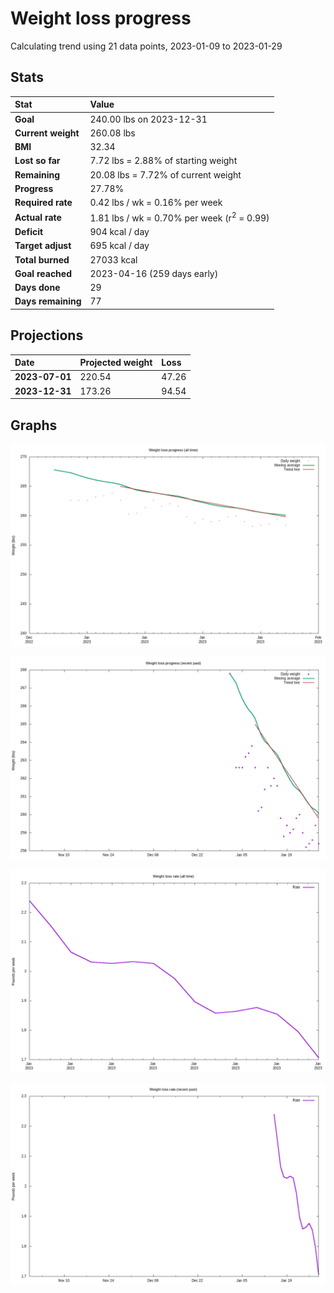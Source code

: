 # Weight loss progress

Calculating trend using 21 data points, 2023-01-09 to 2023-01-29

## Stats

Stat|Value
:-|:-
**Goal**|240.00 lbs on 2023-12-31
**Current weight**|260.08 lbs
**BMI**|32.34
**Lost so far**|7.72 lbs =  2.88% of starting weight
**Remaining**|20.08 lbs =  7.72% of current  weight
**Progress**|27.78%
**Required rate**|0.42 lbs / wk = 0.16% per week
**Actual rate**|1.81 lbs / wk = 0.70% per week  (r<sup>2</sup> = 0.99)
**Deficit**|904 kcal / day
**Target adjust**|695 kcal / day
**Total burned**|27033 kcal
**Goal reached**|2023-04-16 (259 days early)
**Days done**|29
**Days remaining**|77

## Projections

Date|Projected weight|Loss
:-|:-|:-
**2023-07-01**|220.54|47.26
**2023-12-31**|173.26|94.54

## Graphs

![](weight-graph-alltime.png)

![](weight-graph-recent.png)

![](rate-graph-alltime.png)

![](rate-graph-recent.png)
